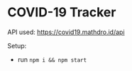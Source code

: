 # COVID-19 Tracker



API used: https://covid19.mathdro.id/api

Setup:
- run ```npm i && npm start```
